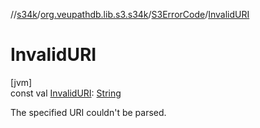 //[s34k](../../../index.md)/[org.veupathdb.lib.s3.s34k](../index.md)/[S3ErrorCode](index.md)/[InvalidURI](-invalid-u-r-i.md)

# InvalidURI

[jvm]\
const val [InvalidURI](-invalid-u-r-i.md): [String](https://kotlinlang.org/api/latest/jvm/stdlib/kotlin/-string/index.html)

The specified URI couldn't be parsed.
